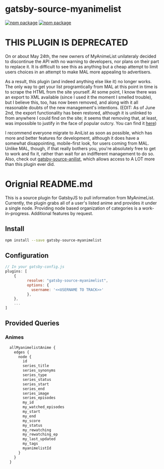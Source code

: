 # gatsby-source-myanimelist

[![npm package](https://img.shields.io/npm/v/gatsby-source-myanimelist.svg)](https://www.npmjs.org/package/gatsby-source-myanimelist)
[![npm package](https://img.shields.io/npm/dm/gatsby-source-myanimelist.svg)](https://npmcharts.com/compare/gatsby-source-myanimelist?minimal=true)

# THIS PLUGIN IS DEPRECATED

On or about May 24th, the new owners of MyAnimeList unilateraly decided to discontinue the API with no warning to developers, nor plans on their part to replace it.  It is difficult to see this as anything but a cheap attempt to limit users choices in an attempt to make MAL more appealing to advertisers.

As a result, this plugin (and indeed anything else like it) no longer works.  The only way to get your list programtically from MAL at this point in time is to scrape the HTML from the site yourself.  At some point, I know there was an export to XML available (since I used it the moment I smelled trouble), but I believe this, too, has now been removed, and along with it all reasonable doubts of the new management's intentions. (EDIT: As of June 2nd, the export functionality has been restored, although it is unlinked to from anywhere I could find on the site; it seems that removing that, at least, was impossible to justify in the face of popular outcry.  You can find it [here](https://myanimelist.net/panel.php?go=export))

I recommend everyone migrate to AniList as soon as possible, which has more and better features for development, although it does have  a somewhat disappointing, mobile-first look, for users coming from MAL.  Unlike MAL, though, if that really bothers you, you're absolutely free to get to work and fix it, rather than wait for an indifferent management to do so.  Also, check out [gatsby-source-anilist](https://github.com/jamesdanylik/gatsby-source-anilist), which allows access to A LOT more than this plugin ever did.

# Orignial README.md

This is a source plugin for GatsbyJS to pull information from MyAnimeList.  Currently, the plugin grabs all of a user's listed anime and provides it under a single node.  Providing node based organization of categories is a work-in-progress.  Additional features by request.


## Install

```bash
npm install --save gatsby-source-myanimelist
```


## Configuration
```javascript
// In your gatsby-config.js
plugins: [
	{
	      resolve: "gatsby-source-myanimelist",
	      options: {
	        username: '<<USERNAME TO TRACK>>'
	      },
	},
	...
]
```

## Provided Queries

### Animes
```graphql
  allMyanimelistAnime {
    edges {
      node {
        id
        series_title
        series_synonyms
        series_type
        series_status
        series_start
        series_end
        series_image
        series_episodes
        my_id
        my_watched_episodes
        my_start
        my_end
        my_score
        my_status
        my_rewatching
        my_rewatching_ep
        my_last_updated
        my_tags
        myanimelistId
      }
    }
  }
```
